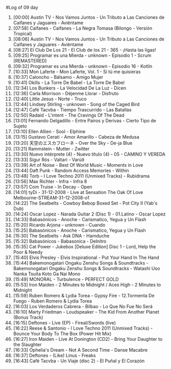 #Log of 09 day

1. [00:00] Austin TV - Nos Vamos Juntos - Un Tributo a Las Canciones de Caifanes y Jaguares - Aviéntame
1. [07:58] Caifanes - Caifanes - La Negra Tomasa (Bilongo - Versión Tropical)
1. [08:06] Austin TV - Nos Vamos Juntos - Un Tributo a Las Canciones de Caifanes y Jaguares - Aviéntame
1. [08:27] El Club De Los 21 - El Club de los 21 - 365 - ¡Hasta las ligas!
1. [09:25] Programar es una Mierda - unknown - Episodio 1 - Scrum [REMASTERED]
1. [09:32] Programar es una Mierda - unknown - Episodio 16 - Kotlin
1. [10:33] Mon Laferte - Mon Laferte, Vol. 1 - Si tú me quisieras
1. [10:37] Caloncho - Bálsamo - Amigo Mujer
1. [10:41] Okills - La Torre De Babel - La Torre De Babel
1. [12:34] Los Bunkers - La Velocidad De La Luz - Dicen
1. [12:36] Carla Morrison - Déjenme Llorar - Disfruto
1. [12:40] Little Jesus - Norte - Truco
1. [12:44] Lindsey Stirling - unknown - Song of the Caged Bird
1. [12:47] Café Tacvba - Tiempo Trascurrido - Las Batallas
1. [12:50] Radaid - L'intent - The Cravings Of The Dead
1. [13:01] Fernando Delgadillo - Entre Pairos y Derivas - Cierto Tipo de Sujeto
1. [13:10] Ellen Allien - Sool - Elphine
1. [13:15] Gustavo Cerati - Amor Amarillo - Cabeza de Medusa
1. [13:20] 天空のエスカフローネ - Over the Sky - De-ja Blue
1. [13:21] Rammstein - Mutter - Zwitter
1. [13:30] Nuevo intérprete (4) - Nuevo título (4) - 05 - CAMINO Y VEREDA
1. [13:33] Sigur Rós - Valtari - Varúð
1. [13:39] Art of Noise - Best Of World Music - Moments in Love
1. [13:44] Daft Punk - Random Access Memories - Within
1. [13:48] Torb - I Love Techno 2011 (Unmixed Tracks) - Rubidrama
1. [13:56] Max Richter - Infra - Infra 8
1. [13:57] Com Truise - In Decay - Open
1. [14:01] tyDi - 31-12-2008 - Live at Sensation The Oak Of Love Melbourne-STREAM-31-12-2008-o1
1. [14:22] The Seatbelts - Cowboy Bebop Boxed Set - Pot City II (Yab's Dub)
1. [14:24] Oscar Lopez - Narada Guitar 2 (Disc 1) - 01.Latino - Oscar Lopez
1. [14:33] Babasónicos - Anoche - Carismatico, Yegua y Un Flash
1. [15:20] Ricardo Arjona - unknown - Cuando
1. [15:25] Babasónicos - Anoche - Carismatico, Yegua y Un Flash
1. [15:30] The Seatbelts - Ask DNA - Hamduche
1. [15:32] Babasónicos - Babasonica - Delnitro
1. [15:35] Cat Power - Jukebox [Deluxe Edition] Disc 1 - Lord, Help the Poor & Needy
1. [15:40] Elvis Presley - Elvis Inspirational - Put Your Hand In The Hand
1. [15:44] Bakemonogatari Ongaku Zenshu Songs & Soundtracks - Bakemonogatari Ongaku Zenshu Songs & Soundtracks - Watashi Uso Nanka Tsuita Koto Ga Nai Mono
1. [15:49] MONORAL - Turbulence - PERFECT GOLD
1. [15:53] Iron Maiden - 2 Minutes to Midnight / Aces High - 2 Minutes to Midnight
1. [15:59] Ruben Romero & Lydia Torea - Gypsy Fire - 12.Tormenta De Fuego - Ruben Romero & Lydia Torea
1. [16:03] Los Verdaderos Cabrera - Bilbao - Lo Que No Fue No Será
1. [16:10] Marty Friedman - Loudspeaker - The Kid From Another Planet (Bonus Track)
1. [16:15] Deftones - Live (EP) - Fireal/Swords (live)
1. [16:22] Reese & Santonio - I Love Techno 2011 (Unmixed Tracks) - Bounce Your Body To The Box (Power Hit Mix)
1. [16:27] Iron Maiden - Live At Donington (CD2) - Bring Your Daughter to the Slaughter
1. [16:33] Ophelia's Dream - Not A Second Time - Danse Macabre
1. [16:37] Deftones - (Like) Linus - Freaks
1. [16:43] Café Tacvba - Un Viaje (disc 2) - El Puñal y El Corazón
